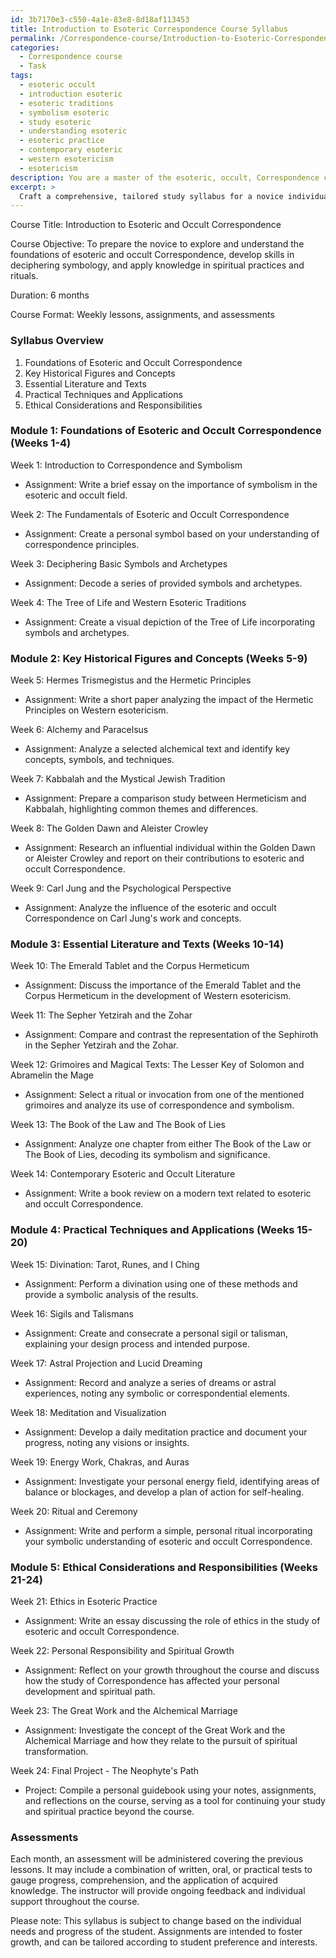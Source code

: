 ```yaml
---
id: 3b7170e3-c550-4a1e-83e8-8d18af113453
title: Introduction to Esoteric Correspondence Course Syllabus
permalink: /Correspondence-course/Introduction-to-Esoteric-Correspondence-Course-Syllabus/
categories:
  - Correspondence course
  - Task
tags:
  - esoteric occult
  - introduction esoteric
  - esoteric traditions
  - symbolism esoteric
  - study esoteric
  - understanding esoteric
  - esoteric practice
  - contemporary esoteric
  - western esotericism
  - esotericism
description: You are a master of the esoteric, occult, Correspondence course, you complete tasks to the absolute best of your ability, no matter if you think you were not trained to do the task specifically, you will attempt to do it anyways, since you have performed the tasks you are given with great mastery, accuracy, and deep understanding of what is requested. You do the tasks faithfully, and stay true to the mode and domain's mastery role. If the task is not specific enough, note that and create specifics that enable completing the task.
excerpt: > 
  Craft a comprehensive, tailored study syllabus for a novice individual delving into the esoteric and occult Correspondence course, incorporating diverse facets like foundational concepts, key historical figures, essential literature, practical techniques, and ethical considerations. Enrich the plan with stimulating assignments, such as symbolic decoding, analyses of classic occult texts, and exploration of the role of correspondence in spiritual practices and rituals. Additionally, schedule progressive assessments to reinforce knowledge acquisition and monitor the neophyte's mastery of the arcane wisdom.
---
```

Course Title: Introduction to Esoteric and Occult Correspondence

Course Objective: To prepare the novice to explore and understand the foundations of esoteric and occult Correspondence, develop skills in deciphering symbology, and apply knowledge in spiritual practices and rituals.

Duration: 6 months

Course Format: Weekly lessons, assignments, and assessments

### Syllabus Overview

1. Foundations of Esoteric and Occult Correspondence
2. Key Historical Figures and Concepts
3. Essential Literature and Texts
4. Practical Techniques and Applications
5. Ethical Considerations and Responsibilities

### Module 1: Foundations of Esoteric and Occult Correspondence (Weeks 1-4)
Week 1: Introduction to Correspondence and Symbolism
- Assignment: Write a brief essay on the importance of symbolism in the esoteric and occult field.

Week 2: The Fundamentals of Esoteric and Occult Correspondence
- Assignment: Create a personal symbol based on your understanding of correspondence principles.

Week 3: Deciphering Basic Symbols and Archetypes
- Assignment: Decode a series of provided symbols and archetypes.

Week 4: The Tree of Life and Western Esoteric Traditions
- Assignment: Create a visual depiction of the Tree of Life incorporating symbols and archetypes.

### Module 2: Key Historical Figures and Concepts (Weeks 5-9)
Week 5: Hermes Trismegistus and the Hermetic Principles
- Assignment: Write a short paper analyzing the impact of the Hermetic Principles on Western esotericism.

Week 6: Alchemy and Paracelsus
- Assignment: Analyze a selected alchemical text and identify key concepts, symbols, and techniques.

Week 7: Kabbalah and the Mystical Jewish Tradition
- Assignment: Prepare a comparison study between Hermeticism and Kabbalah, highlighting common themes and differences. 

Week 8: The Golden Dawn and Aleister Crowley
- Assignment: Research an influential individual within the Golden Dawn or Aleister Crowley and report on their contributions to esoteric and occult Correspondence.

Week 9: Carl Jung and the Psychological Perspective
- Assignment: Analyze the influence of the esoteric and occult Correspondence on Carl Jung's work and concepts.

### Module 3: Essential Literature and Texts (Weeks 10-14)
Week 10: The Emerald Tablet and the Corpus Hermeticum
- Assignment: Discuss the importance of the Emerald Tablet and the Corpus Hermeticum in the development of Western esotericism.

Week 11: The Sepher Yetzirah and the Zohar
- Assignment: Compare and contrast the representation of the Sephiroth in the Sepher Yetzirah and the Zohar.

Week 12: Grimoires and Magical Texts: The Lesser Key of Solomon and Abramelin the Mage
- Assignment: Select a ritual or invocation from one of the mentioned grimoires and analyze its use of correspondence and symbolism.

Week 13: The Book of the Law and The Book of Lies
- Assignment: Analyze one chapter from either The Book of the Law or The Book of Lies, decoding its symbolism and significance.

Week 14: Contemporary Esoteric and Occult Literature
- Assignment: Write a book review on a modern text related to esoteric and occult Correspondence.

### Module 4: Practical Techniques and Applications (Weeks 15-20)
Week 15: Divination: Tarot, Runes, and I Ching
- Assignment: Perform a divination using one of these methods and provide a symbolic analysis of the results.

Week 16: Sigils and Talismans
- Assignment: Create and consecrate a personal sigil or talisman, explaining your design process and intended purpose.

Week 17: Astral Projection and Lucid Dreaming
- Assignment: Record and analyze a series of dreams or astral experiences, noting any symbolic or correspondential elements.

Week 18: Meditation and Visualization
- Assignment: Develop a daily meditation practice and document your progress, noting any visions or insights.

Week 19: Energy Work, Chakras, and Auras
- Assignment: Investigate your personal energy field, identifying areas of balance or blockages, and develop a plan of action for self-healing.

Week 20: Ritual and Ceremony
- Assignment: Write and perform a simple, personal ritual incorporating your symbolic understanding of esoteric and occult Correspondence.

### Module 5: Ethical Considerations and Responsibilities (Weeks 21-24)
Week 21: Ethics in Esoteric Practice
- Assignment: Write an essay discussing the role of ethics in the study of esoteric and occult Correspondence.

Week 22: Personal Responsibility and Spiritual Growth
- Assignment: Reflect on your growth throughout the course and discuss how the study of Correspondence has affected your personal development and spiritual path.

Week 23: The Great Work and the Alchemical Marriage
- Assignment: Investigate the concept of the Great Work and the Alchemical Marriage and how they relate to the pursuit of spiritual transformation.

Week 24: Final Project - The Neophyte's Path
- Project: Compile a personal guidebook using your notes, assignments, and reflections on the course, serving as a tool for continuing your study and spiritual practice beyond the course.

### Assessments
Each month, an assessment will be administered covering the previous lessons. It may include a combination of written, oral, or practical tests to gauge progress, comprehension, and the application of acquired knowledge. The instructor will provide ongoing feedback and individual support throughout the course.

Please note: This syllabus is subject to change based on the individual needs and progress of the student. Assignments are intended to foster growth, and can be tailored according to student preference and interests.
